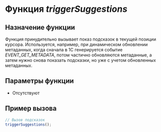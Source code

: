 # Функция *triggerSuggestions*
## Назначение функции
Функция принудительно вызывает показ подсказок в текущей позиции курсора. Используется, например, при динамическом обновлении метаданных, когда сначала в 1С генерируется событие *EVENT_GET_METADATA*, потом частично обновляются метаданные, а затем нужно снова показать подсказки, но уже с учетом обновленных метаданных.

## Параметры функции
* Отсутствуют

## Пример вызова
```javascript
// Вызов подсказок
triggerSuggestions();
```